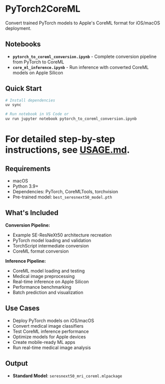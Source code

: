 # PyTorch2CoreML

Convert trained PyTorch models to Apple's CoreML format for iOS/macOS deployment.

## Notebooks

- **`pytorch_to_coreml_conversion.ipynb`** - Complete conversion pipeline from PyTorch to CoreML
- **`core_ml_inference.ipynb`** - Run inference with converted CoreML models on Apple Silicon

## Quick Start

```bash
# Install dependencies
uv sync

# Run notebook in VS Code or
uv run jupyter notebook pytorch_to_coreml_conversion.ipynb
```
# For detailed step-by-step instructions, see [USAGE.md](USAGE.md).

## Requirements

- macOS 
- Python 3.9+
- Dependencies: PyTorch, CoreMLTools, torchvision
- Pre-trained model: `best_seresnext50_model.pth`

## What's Included

**Conversion Pipeline:**
- Example SE-ResNeXt50 architecture recreation
- PyTorch model loading and validation
- TorchScript intermediate conversion
- CoreML format conversion

**Inference Pipeline:**
- CoreML model loading and testing
- Medical image preprocessing
- Real-time inference on Apple Silicon
- Performance benchmarking
- Batch prediction and visualization

## Use Cases

- Deploy PyTorch models on iOS/macOS
- Convert medical image classifiers
- Test CoreML inference performance
- Optimize models for Apple devices
- Create mobile-ready ML apps
- Run real-time medical image analysis

## Output

- **Standard Model**: `seresnext50_mri_coreml.mlpackage`
